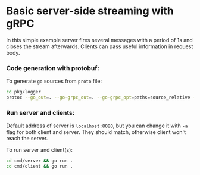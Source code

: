 # **Basic server-side streaming with gRPC**

In this simple example server fires several messages with a period of 1s and closes the stream afterwards.
Clients can pass useful information in request body.

### **Code generation with protobuf:**

To generate `go` sources from `proto` file:

```bash
cd pkg/logger
protoc --go_out=. --go-grpc_out=. --go-grpc_opt=paths=source_relative --go_opt=paths=source_relative *.proto
```

### **Run server and clients:**

Default address of server is `localhost:8080`, but you can change it with
`-a` flag for both client and server. They should match, otherwise client won't reach the server.

To run server and client(s):

```bash
cd cmd/server && go run .
cd cmd/client && go run .
```
